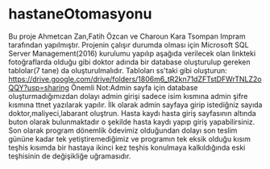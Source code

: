 # hastaneOtomasyonu
Bu proje Ahmetcan Zan,Fatih Özcan ve Charoun Kara Tsompan Impram tarafından yapılmıştır.
Projenin çalışır durumda olması için Microsoft SQL Server Management(2016) kurulumu yapılıp aşağıda verilecek olan linkteki fotoğraflarda olduğu gibi doktor adında bir database oluşturulup gereken tablolar(7 tane) da oluşturulmalıdır.
Tabloları ss'taki gibi oluşturun:  https://drive.google.com/drive/folders/1806m6_tR2kn71dZFTstDFWrTNLZ2oQQY?usp=sharing
Önemli Not:Admin sayfa için database oluşturmadığımızdan dolayı admin girişi sadece isim kısmına admin şifre kısmına ttnet yazılarak yapılır.
İlk olarak admin sayfaya girip istediğniz sayıda doktor,maliyeci,labarant oluştrun.
Hasta kaydı hasta giriş sayfasının altında buton olarak bulunmaktadır o şekilde hasta kaydı yapıp giriş yapabilirsiniz.
Son olarak program dönemlik ödevimiz olduğundan dolayı son teslim gününe kadar tek yetiştiremediğimiz ve programın tek eksik olduğu kısım teşhis kısımda bir hastaya ikinci kez teşhis konulmaya kalkıldığında eski teşhisinin de değişikliğe uğramasıdır.
